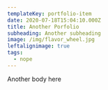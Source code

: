```yaml
---
templateKey: portfolio-item
date: 2020-07-18T15:04:10.000Z
title: Another Porfolio
subheading: Another subheading
image: /img/flavor_wheel.jpg
leftalignimage: true
tags:
  - nope
---
```

Another body here